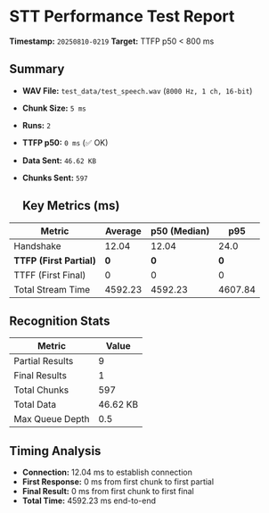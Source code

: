 # STT Performance Test Report
   
   **Timestamp:** `20250810-0219`
   **Target:** TTFP p50 < 800 ms
   
   ## Summary
- **WAV File:** `test_data/test_speech.wav` (`8000 Hz, 1 ch, 16-bit`)
- **Chunk Size:** `5 ms`
- **Runs:** `2`
- **TTFP p50:** `0 ms` (✅ OK)
- **Data Sent:** `46.62 KB`
- **Chunks Sent:** `597`
   
   ## Key Metrics (ms)
| Metric         | Average | p50 (Median) | p95          |
|----------------|---------|--------------|--------------|
| Handshake      | 12.04 | 12.04 | 24.0 |
| **TTFP (First Partial)** | **0** | **0** | **0** |
| TTFF (First Final) | 0 | 0 | 0 |
| Total Stream Time| 4592.23 | 4592.23 | 4607.84 |

   ## Recognition Stats
| Metric | Value |
|--------|-------|
| Partial Results | 9 |
| Final Results | 1 |
| Total Chunks | 597 |
| Total Data | 46.62 KB |
| Max Queue Depth | 0.5 |

   ## Timing Analysis
- **Connection:** 12.04 ms to establish connection
- **First Response:** 0 ms from first chunk to first partial
- **Final Result:** 0 ms from first chunk to first final
- **Total Time:** 4592.23 ms end-to-end
